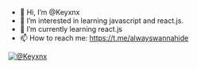 - 👋 Hi, I’m @Keyxnx
- 👀 I’m interested in learning javascript and react.js.
- 🌱 I’m currently learning react.js
- 📫 How to reach me: https://t.me/alwayswannahide

[![@Keyxnx](https://avatars.githubusercontent.com/u/57628582?v=4)](https://github.com/Keyxnx)

<!---
Keyxnx/Keyxnx is a ✨ special ✨ repository because its `README.md` (this file) appears on your GitHub profile.
You can click the Preview link to take a look at your changes.
--->
